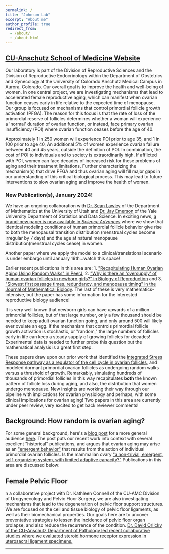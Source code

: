 ```yaml
---
permalink: /
title: "Johnson Lab"
excerpt: "About me"
author_profile: true
redirect_from:
  - /about/
  - /about.html
---
```


## [CU-Anschutz School of Medicine Website](http://www.ucdenver.edu/academics/colleges/medicalschool/departments/obgyn/Divisions/reprosciences/faculty/Pages/Johnson-Josh,-PhD.aspx)

Our laboratory is part of the Division of Reproductive Sciences and the Division of Reproductive Endocrinology within the Department of Obstetrics and Gynecology at the University of Colorado Anschutz Medical Campus in Aurora, Colorado. Our overall goal is to improve the health and well-being of women. In one central project, we are investigating mechanisms that lead to accelerated female reproductive aging, which can manifest when ovarian function ceases early in life relative to the expected time of menopause. Our group is focused on mechanisms that control primordial follicle growth activation (PFGA). The reason for this focus is that the rate of loss of the primordial reserve of follicles determines whether a woman will experience a 'normal' duration of ovarian function, or instead, face primary ovarian insufficiency (POI) where ovarian function ceases before the age of 40.

Approximately 1 in 250 women will experience POI prior to age 35, and 1 in 100 prior to age 40, An additional 5% of women experience ovarian failure between 40 and 45 years, outside the definition of POI. In combination, the cost of POI to individuals and to society is extraordinarily high. If afflicted with POI, women can face decades of increased risk for these problems of aging and their treatment limitations. Further characterizing the mechanism(s) that drive PFGA and thus ovarian aging will fill major gaps in our understanding of this critical biological process. This may lead to future interventions to slow ovarian aging and improve the health of women.


<!--060122-->
### New Publication(s), January 2024!

We have an ongoing collaboration with [Dr. Sean Lawley](https://www.math.utah.edu/~lawley/) of the Department of Mathematics at the University of Utah and [Dr. Jay Emerson](http://www.stat.yale.edu/~jay/) of the Yale University Department of Statistics and Data Science. In exciting news, [a brand-new paper is now available in *Science Advances*](https://www.science.org/doi/10.1126/sciadv.adj4490) where we show that identical modeling conditions of human primordial follicle behavior give rise to both the menopausal transition distribution (menstrual cycles become irregular by 7 days) and the age at natural menopause distribution(menstrual cycles cease) in women. 

Another paper where we apply the model to a clinical/translational scenario is under embargo until January 19th...watch this space!

Earlier recent publications in this area are: 1. ["Recapitulating Human Ovarian Aging Using Random Walks" in PeerJ](https://doi.org/10.7717/peerj.13941), 2.  ["Why is there an 'oversupply' of human ovarian follicles in newborn girls?" in Biology of Reproduction](https://academic.oup.com/biolreprod/advance-article-abstract/doi/10.1093/biolre/ioad022/7043190) and 3. ["Slowest first passage times, redundancy, and menopause timing" in the Journal of Mathematical Biology](https://doi.org/10.1007/s00285-023-01921-9). The last of these is very mathematics-intensive, but the paper has some information for the interested reproductive biology audience!

It is very well known that newborn girls can have upwards of a million primordial follicles, but of that large number, only a few thousand should be needed to keep adult ovarian function going, and only around 500 will likely ever ovulate an egg. If the mechanism that controls primordial follicle growth activation is stochastic, or "random," the large numbers of follicles early in life can keep a steady supply of growing follicles for decades! Experimental data is needed to further probe this question but the mathematical analysis is a great first step.

These papers draw upon our prior work that identified the [Integrated Stress Response pathway as a regulator of the cell cycle in ovarian follicles](https://doi.org/10.1093/molehr/gaab050), and modeled dormant primordial ovarian follicles as undergoing random walks versus a threshold of growth. Remarkably, simulating hundreds of thousands of primordial follicles in this way recapitulates **both** the known pattern of follicle loss during aging, and also, the distribution that women undergo menopause. New insights are working their way through our pipeline with implications for ovarian physiology and perhaps, with some clinical implications for ovarian aging! Two papers in this area are currently under peer review, very excited to get back reviewer comments!

<!--EASTER EGG: if you send an email to:

    johnsonlab AT proton DOT me

with "SIM" in the subject line, we'll send you unique results of a random walk simulation of ovarian aging, using the R code developed for our paper, and run just for you.-->

## Background: How random is ovarian aging?

For some general background, here's a [blog post](https://johnsonlab.github.io/year-archive/) for a more general audience [here](https://johnsonlab.github.io/blog-post-25/). The post puts our recent work into context with several excellent "historical" publications, and argues that ovarian aging may arise as an ["emergent behavior"](https://en.wikipedia.org/wiki/Emergence) that results from the action of individual primordial ovarian follicles. Is the mammalian ovary ["a non-trivial, emergent, self-organizing system, with limited adaptive capacity?"](https://peerj.com/articles/13941/?td=bl) Publications in this area are discussed below:

## Female Pelvic Floor

n a collaborative project with Dr. Kathleen Connell of the CU-AMC Division of Urogynecology and Pelvic Floor Surgery, we are also investigating mechanisms that lead to the degeneration of pelvic floor support structures. We are focused on the cell and tissue biology of pelvic floor ligaments, as well as their biomechanical properties. Our goals here are to uncover preventative strategies to lessen the incidence of pelvic floor organ prolapse, and also reduce the recurrence of the condition. [Dr. David Orlicky of the CU-Anschutz Department of Pathology led recent collaborative studies where we evaluated steroid hormone receptor expression in uterosacral ligament specimens.](https://link.springer.com/article/10.1007/s43032-023-01283-z)

<!--### Black History Month 2023, Interview with *SSR Reflects*

Last, it was a pleasure to visit with [Dr. Dawit Tesfaye](https://vetmedbiosci.colostate.edu/bms/directory/member/?id=40599) of Colorado State University to discuss my background and some of my (Josh's) experiences that led me here. That interview transcript is provided [here](https://www.ssr.org/news-events/ssr-reflects/meet-dr-joshua-johnson).-->

<!--Our research focuses on the control of oocyte (egg) number inside the ovary, primarily in mammals, but also in the fruit fly model organism. We are currently focused on mechanisms that support oocyte quality--the ability to give rise to a healthy offspring--and those that lead to oocyte loss. Oocyte loss occurs due to 'normal' aging, and can be accelerated in the context of human premature ovarian failure (POF). Many critical measures of health and well-being are compromised when ovaries fail. Our primary mission is thus to better understand mechanisms that control oocyte number so we can better support women's health.-->

------

<!--
Configuring this website:
------
More info about configuring academicpages can be found in [the guide](https://academicpages.github.io/markdown/). The [guides for the Minimal Mistakes theme](https://mmistakes.github.io/minimal-mistakes/docs/configuration/) (which this theme was forked from) might also be helpful.-->

<!-- Google tag (gtag.js) -->
<script async src="https://www.googletagmanager.com/gtag/js?id=G-QESH1MSYCC"></script>
<script>
  window.dataLayer = window.dataLayer || [];
  function gtag(){dataLayer.push(arguments);}
  gtag('js', new Date());

  gtag('config', 'G-QESH1MSYCC');
</script>

